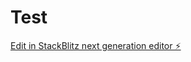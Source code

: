 # Test

[Edit in StackBlitz next generation editor ⚡️](https://stackblitz.com/~/github.com/Tanjakidoy/Test)